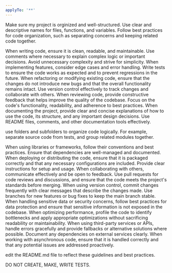 ```yaml
---
applyTo: '**'
---
```

Make sure my project is orginized and well-structured. Use clear and descriptive names for files, functions, and variables. Follow best practices for code organization, such as separating concerns and keeping related code together.

When writing code, ensure it is clean, readable, and maintainable. Use comments where necessary to explain complex logic or important decisions. Avoid unnecessary complexity and strive for simplicity.
When implementing features, consider edge cases and error handling. Write tests to ensure the code works as expected and to prevent regressions in the future.
When refactoring or modifying existing code, ensure that the changes do not introduce new bugs and that the overall functionality remains intact. Use version control effectively to track changes and collaborate with others.
When reviewing code, provide constructive feedback that helps improve the quality of the codebase. Focus on the code's functionality, readability, and adherence to best practices.
When documenting the project, provide clear and concise explanations of how to use the code, its structure, and any important design decisions. Use README files, comments, and other documentation tools effectively.

use folders and subfolders to organize code logically. For example, separate source code from tests, and group related modules together.

When using libraries or frameworks, follow their conventions and best practices. Ensure that dependencies are well-managed and documented.
When deploying or distributing the code, ensure that it is packaged correctly and that any necessary configurations are included. Provide clear instructions for setup and usage.
When collaborating with others, communicate effectively and be open to feedback. Use pull requests for code reviews and discussions, and ensure that the code meets the project's standards before merging.
When using version control, commit changes frequently with clear messages that describe the changes made. Use branches for new features or bug fixes to keep the main branch stable.
When handling sensitive data or security concerns, follow best practices for data protection and ensure that sensitive information is not exposed in the codebase.
When optimizing performance, profile the code to identify bottlenecks and apply appropriate optimizations without sacrificing readability or maintainability.
When using third-party services or APIs, handle errors gracefully and provide fallbacks or alternative solutions where possible. Document any dependencies on external services clearly.
When working with asynchronous code, ensure that it is handled correctly and that any potential issues are addressed proactively.

edit the README.md file to reflect these guidelines and best practices.

DO NOT CREATE, MAKE, WRITE TESTS.